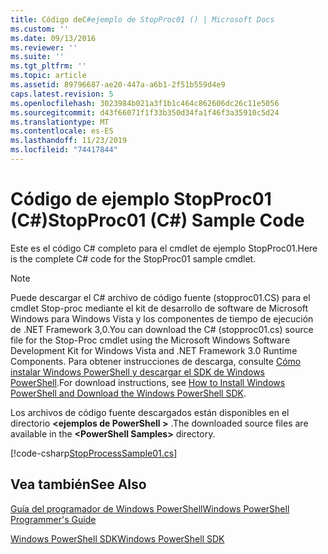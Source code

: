 ```yaml
---
title: Código deC#ejemplo de StopProc01 () | Microsoft Docs
ms.custom: ''
ms.date: 09/13/2016
ms.reviewer: ''
ms.suite: ''
ms.tgt_pltfrm: ''
ms.topic: article
ms.assetid: 89796687-ae20-447a-a6b1-2f51b559d4e9
caps.latest.revision: 5
ms.openlocfilehash: 3023984b021a3f1b1c464c862606dc26c11e5056
ms.sourcegitcommit: d43f66071f1f33b350d34fa1f46f3a35910c5d24
ms.translationtype: MT
ms.contentlocale: es-ES
ms.lasthandoff: 11/23/2019
ms.locfileid: "74417844"
---
```

# <a name="stopproc01-c-sample-code"></a><span data-ttu-id="a6fb6-102">Código de ejemplo StopProc01 (C#)</span><span class="sxs-lookup"><span data-stu-id="a6fb6-102">StopProc01 (C#) Sample Code</span></span>

<span data-ttu-id="a6fb6-103">Este es el código C# completo para el cmdlet de ejemplo StopProc01.</span><span class="sxs-lookup"><span data-stu-id="a6fb6-103">Here is the complete C# code for the StopProc01 sample cmdlet.</span></span>

> [!NOTE]
> <span data-ttu-id="a6fb6-104">Puede descargar el C# archivo de código fuente (stopproc01.CS) para el cmdlet Stop-proc mediante el kit de desarrollo de software de Microsoft Windows para Windows Vista y los componentes de tiempo de ejecución de .NET Framework 3,0.</span><span class="sxs-lookup"><span data-stu-id="a6fb6-104">You can download the C# (stopproc01.cs) source file for the Stop-Proc cmdlet using the Microsoft Windows Software Development Kit for Windows Vista and .NET Framework 3.0 Runtime Components.</span></span> <span data-ttu-id="a6fb6-105">Para obtener instrucciones de descarga, consulte [Cómo instalar Windows PowerShell y descargar el SDK de Windows PowerShell](/powershell/scripting/developer/installing-the-windows-powershell-sdk).</span><span class="sxs-lookup"><span data-stu-id="a6fb6-105">For download instructions, see [How to Install Windows PowerShell and Download the Windows PowerShell SDK](/powershell/scripting/developer/installing-the-windows-powershell-sdk).</span></span>
>
> <span data-ttu-id="a6fb6-106">Los archivos de código fuente descargados están disponibles en el directorio **\<ejemplos de PowerShell >** .</span><span class="sxs-lookup"><span data-stu-id="a6fb6-106">The downloaded source files are available in the **\<PowerShell Samples>** directory.</span></span>

[!code-csharp[StopProcessSample01.cs](../../../../powershell-sdk-samples/SDK-2.0/csharp/StopProcessSample01/StopProcessSample01.cs#L11-L212 "StopProcessSample01.cs")]

## <a name="see-also"></a><span data-ttu-id="a6fb6-107">Vea también</span><span class="sxs-lookup"><span data-stu-id="a6fb6-107">See Also</span></span>

[<span data-ttu-id="a6fb6-108">Guía del programador de Windows PowerShell</span><span class="sxs-lookup"><span data-stu-id="a6fb6-108">Windows PowerShell Programmer's Guide</span></span>](./windows-powershell-programmer-s-guide.md)

[<span data-ttu-id="a6fb6-109">Windows PowerShell SDK</span><span class="sxs-lookup"><span data-stu-id="a6fb6-109">Windows PowerShell SDK</span></span>](../windows-powershell-reference.md)

